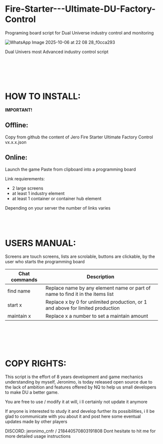 # Fire-Starter---Ultimate-DU-Factory-Control
Programing board script for Dual Universe industry control and monitoring


![WhatsApp Image 2025-10-06 at 22 08 28_f0cca293](https://github.com/user-attachments/assets/ffd44c08-dd63-4501-bb92-c24002452bc6)


Dual Univers most Advanced industry control script

<br>
<br>
<br>
<br>
   
# HOW TO INSTALL:
**IMPORTANT!**

## Offline:

Copy from github the content of Jero Fire Starter Ultimate Factory Control vx.x.x.json

## Online:

Launch the game
Paste from clipboard into a programming board


Link requierements:
- 2 large screens
- at least 1 industry element
- at least 1 container or container hub element

Depending on your server the number of links varies
<br>
<br>
<br>
<br>

# USERS MANUAL:

Screens are touch screens, lists are scrolable, buttons are clickable, by the user who starts the programming board


| Chat commands | Description |
| ------ | ------ |
| find name | Replace name by any element name or part of name to find it in the items list |
| start x | Replace x by 0 for unlimited production, or 1 and above for limited production |
| maintain x | Replace x a number to set a maintain amount |



<br>
<br>
<br>
<br>

# COPY RIGHTS:

This script is the effort of 8 years development and game mechanics understanding by myself, Jeronimo, is today released open source due to the lack of ambition and features offered by NQ to help us small developers to make DU a better game.

You are free to use / modify it at will, i ll certainly not update it anymore

If anyone is interested to study it and develop further its possibilities, i ll be glad to communicate with you about it and post here some eventual updates made by other players

DISCORD: jeronimo_cnfr / 218440570803191808
Dont hesitate to hit me for more detailed usage instructions




